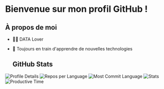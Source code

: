 # Bienvenue sur mon profil GitHub !

## À propos de moi

- 👨‍💻 DATA Lover 
- 🚀 Toujours en train d'apprendre de nouvelles technologies

  ## GitHub Stats

![Profile Details](http://github-profile-summary-cards.vercel.app/api/cards/profile-details?username=nafyssat&theme=2077)
![Repos per Language](http://github-profile-summary-cards.vercel.app/api/cards/repos-per-language?username=nafyssat&theme=2077)
![Most Commit Language](http://github-profile-summary-cards.vercel.app/api/cards/most-commit-language?username=nafyssat&theme=2077)
![Stats](http://github-profile-summary-cards.vercel.app/api/cards/stats?username=nafyssat&theme=2077)
![Productive Time](http://github-profile-summary-cards.vercel.app/api/cards/productive-time?username=nafyssat&theme=2077)


